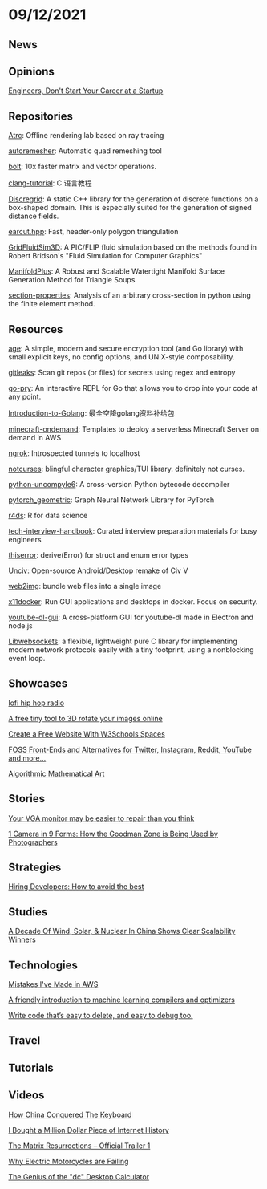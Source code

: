 # 09/12/2021

## News

## Opinions
[Engineers, Don't Start Your Career at a Startup](https://cushychicken.github.io/dont-join-a-startup-fresh-out-of-college/)

## Repositories
[Atrc](https://github.com/AirGuanZ/Atrc): Offline rendering lab based on ray tracing

[autoremesher](https://github.com/huxingyi/autoremesher): Automatic quad remeshing tool

[bolt](https://github.com/dblalock/bolt): 10x faster matrix and vector operations.

[clang-tutorial](https://github.com/wangdoc/clang-tutorial): C 语言教程

[Discregrid](https://github.com/InteractiveComputerGraphics/Discregrid): A static C++ library for the generation of discrete functions on a box-shaped domain. This is especially suited for the generation of signed distance fields.

[earcut.hpp](https://github.com/mapbox/earcut.hpp): Fast, header-only polygon triangulation

[GridFluidSim3D](https://github.com/rlguy/GridFluidSim3D): A PIC/FLIP fluid simulation based on the methods found in Robert Bridson's "Fluid Simulation for Computer Graphics"

[ManifoldPlus](https://github.com/hjwdzh/ManifoldPlus): A Robust and Scalable Watertight Manifold Surface Generation Method for Triangle Soups

[section-properties](https://github.com/robbievanleeuwen/section-properties): Analysis of an arbitrary cross-section in python using the finite element method.

## Resources
[age](https://github.com/FiloSottile/age): A simple, modern and secure encryption tool (and Go library) with small explicit keys, no config options, and UNIX-style composability.

[gitleaks](https://github.com/zricethezav/gitleaks): Scan git repos (or files) for secrets using regex and entropy

[go-pry](https://github.com/d4l3k/go-pry): An interactive REPL for Go that allows you to drop into your code at any point.

[Introduction-to-Golang](https://github.com/0voice/Introduction-to-Golang): 最全空降golang资料补给包

[minecraft-ondemand](https://github.com/doctorray117/minecraft-ondemand): Templates to deploy a serverless Minecraft Server on demand in AWS

[ngrok](https://github.com/inconshreveable/ngrok): Introspected tunnels to localhost

[notcurses](https://github.com/dankamongmen/notcurses): blingful character graphics/TUI library. definitely not curses.

[python-uncompyle6](https://github.com/rocky/python-uncompyle6): A cross-version Python bytecode decompiler

[pytorch_geometric](https://github.com/rusty1s/pytorch_geometric): Graph Neural Network Library for PyTorch

[r4ds](https://github.com/hadley/r4ds): R for data science

[tech-interview-handbook](https://github.com/yangshun/tech-interview-handbook): Curated interview preparation materials for busy engineers

[thiserror](https://github.com/dtolnay/thiserror): derive(Error) for struct and enum error types

[Unciv](https://github.com/yairm210/Unciv): Open-source Android/Desktop remake of Civ V

[web2img](https://github.com/etherdream/web2img): bundle web files into a single image

[x11docker](https://github.com/mviereck/x11docker): Run GUI applications and desktops in docker. Focus on security.

[youtube-dl-gui](https://github.com/jely2002/youtube-dl-gui): A cross-platform GUI for youtube-dl made in Electron and node.js

[Libwebsockets](https://libwebsockets.org/): a flexible, lightweight pure C library for implementing modern network protocols easily with a tiny footprint, using a nonblocking event loop.

## Showcases
[lofi hip hop radio](https://www.focusli.com/)

[A free tiny tool to 3D rotate your images online](https://www.3dtransformer.com/)

[Create a Free Website With W3Schools Spaces](https://www.w3schools.com/spaces/)

[FOSS Front-Ends and Alternatives for Twitter, Instagram, Reddit, YouTube and more…](https://www.funkyspacemonkey.com/foss-front-ends-and-alternatives-for-twitter-instagram-reddit-youtube-and-more)

[Algorithmic Mathematical Art](http://xahlee.info/math/algorithmic_math_art.html)

## Stories
[Your VGA monitor may be easier to repair than you think](https://www.cnx-software.com/2021/09/06/how-to-repair-vga-monitor-flatron-w1934s/)

[1 Camera in 9 Forms: How the Goodman Zone is Being Used by Photographers](https://petapixel.com/2021/09/09/1-camera-in-9-forms-how-the-goodman-zone-is-being-used-by-photographers/)

## Strategies
[Hiring Developers: How to avoid the best](https://www.getparthenon.com/blog/how-to-avoid-hiring-the-best-developers/)

## Studies
[A Decade Of Wind, Solar, & Nuclear In China Shows Clear Scalability Winners](https://cleantechnica.com/2021/09/05/a-decade-of-wind-solar-nuclear-in-china-shows-clear-scalability-winners/)

## Technologies
[Mistakes I've Made in AWS](https://laravel-news.com/aws-mistakes)

[A friendly introduction to machine learning compilers and optimizers](https://huyenchip.com/2021/09/07/a-friendly-introduction-to-machine-learning-compilers-and-optimizers.html)

[Write code that’s easy to delete, and easy to debug too.](https://programmingisterrible.com/post/173883533613/code-to-debug)

## Travel

## Tutorials

## Videos
[How China Conquered The Keyboard](https://www.youtube.com/watch?v=hBDwXipHykQ)

[I Bought a Million Dollar Piece of Internet History](https://www.youtube.com/watch?v=VuJFvgfBV54)

[The Matrix Resurrections – Official Trailer 1](https://www.youtube.com/watch?v=9ix7TUGVYIo)

[Why Electric Motorcycles are Failing](https://www.youtube.com/watch?v=O2zlYpy6QCM)

[The Genius of the "dc" Desktop Calculator](https://www.youtube.com/watch?v=WxCP8oHq_Ss)
